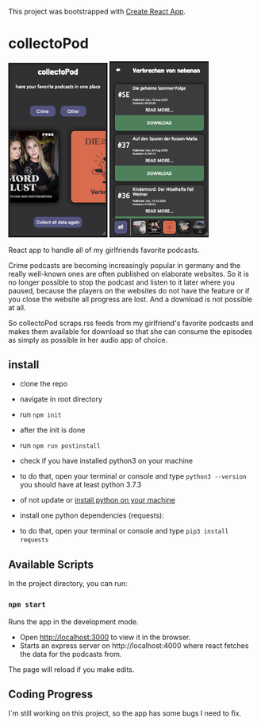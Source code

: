 This project was bootstrapped with [Create React App](https://github.com/facebook/create-react-app).

# collectoPod

<img src="docs/index.png" alt="index Page" width="200"/>
<img src="docs/crime.png" alt="Crime Podcasts Page" width="200"/>

React app to handle all of my girlfriends favorite podcasts.

Crime podcasts are becoming increasingly popular in germany and the really well-known ones are often published on elaborate websites. So it is no longer possible to stop the podcast and listen to it later where you paused, because the players on the websites do not have the feature or if you close the website all progress are lost. And a download is not possible at all.

So collectoPod scraps rss feeds from my girlfriend's favorite podcasts and makes them available for download so that she can consume the episodes as simply as possible in her audio app of choice.

## install

- clone the repo
- navigate in root directory
- run `npm init`
- after the init is done
- run `npm run postinstall`

- check if you have installed python3 on your machine
- to do that, open your terminal or console and type `python3 --version` you should have at least python 3.7.3
- of not update or [install python on your machine](https://www.python.org/downloads/)
- install one python dependencies (requests):
- to do that, open your terminal or console and type `pip3 install requests`

## Available Scripts

In the project directory, you can run:

### `npm start`

Runs the app in the development mode.<br />

- Open [http://localhost:3000](http://localhost:3000) to view it in the browser.
- Starts an express server on http://localhost:4000 where react fetches the data for the podcasts from.

The page will reload if you make edits.<br />

## Coding Progress

I`m still working on this project, so the app has some bugs I need to fix.
